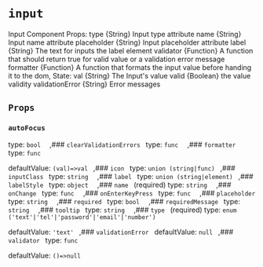 `input`
=======

Input Component
Props:
 type {String} Input type attribute
 name {String} Input name attribute
 placeholder {String} Input placeholder attribute
 label {String} The text for inputs the label element
 validator {Function}
   A function that should return true for valid value
   or a validation error message
 formatter {Function}
   A function that formats the input value before handing it to the dom,
State:
 val {String} The Input's value
 valid {Boolean} the value validity
 validationError {String} Error messages

`Props`
-------


### `autoFocus ` 
type: `bool  `
,### `clearValidationErrors ` 
type: `func  `
,### `formatter ` 
type: `func  `

defaultValue: `(val)=>val `
,### `icon ` 
type: `union (string|func) `
,### `inputClass ` 
type: `string  `
,### `label ` 
type: `union (string|element) `
,### `labelStyle ` 
type: `object  `
,### `name `  (required)
type: `string  `
,### `onChange ` 
type: `func  `
,### `onEnterKeyPress ` 
type: `func  `
,### `placeholder ` 
type: `string  `
,### `required ` 
type: `bool  `
,### `requiredMessage ` 
type: `string  `
,### `tooltip ` 
type: `string  `
,### `type `  (required)
type: `enum ('text'|'tel'|'password'|'email'|'number') `

defaultValue: `'text' `
,### `validationError ` 
defaultValue: `null `
,### `validator ` 
type: `func  `

defaultValue: `()=>null `



